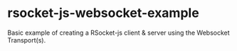 # rsocket-js-websocket-example

Basic example of creating a RSocket-js client & server using the Websocket Transport(s).
